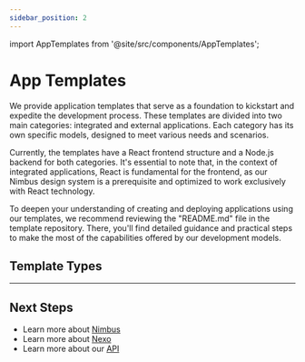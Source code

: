 ```yaml
---
sidebar_position: 2
---
```


import AppTemplates from '@site/src/components/AppTemplates';

# App Templates

We provide application templates that serve as a foundation to kickstart and expedite the development process. These templates are divided into two main categories: integrated and external applications. Each category has its own specific models, designed to meet various needs and scenarios.

Currently, the templates have a React frontend structure and a Node.js backend for both categories. It's essential to note that, in the context of integrated applications, React is fundamental for the frontend, as our Nimbus design system is a prerequisite and optimized to work exclusively with React technology.

To deepen your understanding of creating and deploying applications using our templates, we recommend reviewing the "README.md" file in the template repository. There, you'll find detailed guidance and practical steps to make the most of the capabilities offered by our development models.

## Template Types

<AppTemplates />

---

## Next Steps

- Learn more about [Nimbus](./nimbus)
- Learn more about [Nexo](./nexo)
- Learn more about our [API](./nuvemshop-api)
